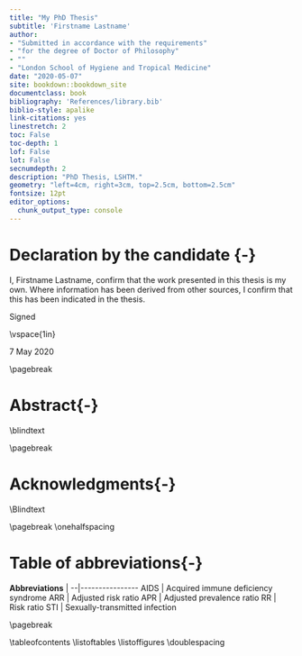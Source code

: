 ```yaml
--- 
title: "My PhD Thesis"
subtitle: 'Firstname Lastname'
author: 
- "Submitted in accordance with the requirements"
- "for the degree of Doctor of Philosophy"
- ""
- "London School of Hygiene and Tropical Medicine" 
date: "2020-05-07"
site: bookdown::bookdown_site
documentclass: book
bibliography: 'References/library.bib'
biblio-style: apalike
link-citations: yes
linestretch: 2
toc: False
toc-depth: 1
lof: False
lot: False
secnumdepth: 2
description: "PhD Thesis, LSHTM."
geometry: "left=4cm, right=3cm, top=2.5cm, bottom=2.5cm"
fontsize: 12pt
editor_options: 
  chunk_output_type: console
---
```


# Declaration by the candidate {-} 


I, Firstname Lastname, confirm that the work presented in this thesis is my own. Where information has been derived from other sources, I confirm that this has been indicated in the thesis.


Signed 

\vspace{1in}

7 May 2020

\pagebreak

# Abstract{-}

\blindtext

\pagebreak 

# Acknowledgments{-}

\Blindtext

\pagebreak 
\onehalfspacing

# Table of abbreviations{-}

**Abbreviations**  | 
--|----------------
AIDS | Acquired immune deficiency syndrome 
ARR | Adjusted risk ratio 
APR | Adjusted prevalence ratio 
RR | Risk ratio
STI | Sexually-transmitted infection 

\pagebreak 

\tableofcontents
\listoftables 
\listoffigures
\doublespacing

